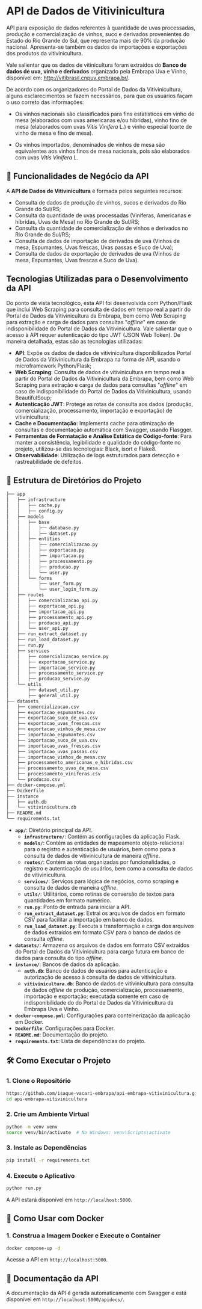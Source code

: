 # API de Dados de Vitivinicultura

API para exposição de dados referentes à quantidade de uvas processadas, produção e comercialização de vinhos, suco e derivados provenientes do Estado do Rio Grande do Sul, que representa mais de 90% da produção nacional. Apresenta-se também os dados de importações e exportações dos produtos da vitivinicultura.

Vale salientar que os dados de vitinicultura foram extraídos do **Banco de dados de uva, vinho e derivados** organizado pela Embrapa Uva e Vinho, disponível em: http://vitibrasil.cnpuv.embrapa.br/.

De acordo com os organizadores do Portal de Dados da Vitivinicultura, alguns esclarecimentos se fazem necessários, para que os usuários façam o uso correto das informações:

- Os vinhos nacionais são classificados para fins estatísticos em vinho de mesa (elaborados com uvas americanas e/ou híbridas), vinho fino de mesa (elaborados com uvas *Vitis Vinifera* L.) e vinho especial (corte de vinho de mesa e fino de mesa).

- Os vinhos importados, denominados de vinhos de mesa são equivalentes aos vinhos finos de mesa nacionais, pois são elaborados com uvas *Vitis Vinifera* L.

## 🚀 Funcionalidades de Negócio da API

A **API de Dados de Vitivinicultura** é formada pelos seguintes recursos:

- Consulta de dados de produção de vinhos, sucos e derivados do Rio Grande do Sul/RS;
- Consulta da quantidade de uvas processadas (Viníferas, Americanas e híbridas, Uvas de Mesa) no Rio Grande do Sul/RS;
- Consulta da quantidade de comercialização de vinhos e derivados no Rio Grande do Sul/RS;
- Consulta de dados de importação de derivados de uva (Vinhos de mesa, Espumantes, Uvas frescas, Uvas passas e Suco de Uva);
- Consulta de dados de exportação de derivados de uva (Vinhos de mesa, Espumantes, Uvas frescas e Suco de Uva).

## Tecnologias Utilizadas para o Desenvolvimento da API

Do ponto de vista tecnológico, esta API foi desenvolvida com Python/Flask que inclui Web Scraping para consulta de dados em tempo real a partir do Portal de Dados da Vitivinicultura da Embrapa, bem como Web Scraping para extração e carga de dados para consultas "*offline*" em caso de indisponibilidade do Portal de Dados da Vitivinicultura. Vale salientar que o acesso à API requer autenticação do tipo JWT (JSON Web Token). De maneira detalhada, estas são as tecnologias utilizadas:

- **API**: Expõe os dados de dados de vitivinicultura disponibilizados Portal de Dados da Vitivinicultura da Embrapa na forma de API, usando o microframework Python/Flask;
- **Web Scraping**: Consulta de dados de vitivinicultura em tempo real a partir do Portal de Dados da Vitivinicultura da Embrapa, bem como Web Scraping para extração e carga de dados para consultas "*offline*" em caso de indisponibilidade do Portal de Dados da Vitivinicultura, usando BeautifulSoup;
- **Autenticação JWT**: Protege as rotas de consulta aos dados (produção, comercialização, processamento, importação e exportação) de vitivinicultura;
- **Cache e Documentação**: Implementa cache para otimização de consultas e documentação automática com Swagger, usando Flasgger.
- **Ferramentas de Formatação e Análise Estática de Código-fonte**: Para manter a consistência, legibilidade e qualidade do código-fonte no projeto, utilizou-se das tecnologias: Black, isort e Flake8.
- **Observabilidade**: Utilização de logs estruturados para detecção e rastreabilidade de defeitos.

## 📁 Estrutura de Diretórios do Projeto

```bash
├── app
│   ├── infrastructure
│   │   ├── cache.py
│   │   ├── config.py
│   ├── models
│   │   ├── base
│   │   │   ├── database.py
│   │   │   ├── dataset.py
│   │   ├── entities
│   │   │   ├── comercializacao.py
│   │   │   ├── exportacao.py
│   │   │   ├── importacao.py
│   │   │   ├── processamento.py
│   │   │   ├── producao.py
│   │   │   └── user.py
│   │   └── forms
│   │       ├── user_form.py
│   │       └── user_login_form.py
│   ├── routes
│   │   ├── comercializacao_api.py
│   │   ├── exportacao_api.py
│   │   ├── importacao_api.py
│   │   ├── processamento_api.py
│   │   ├── producao_api.py
│   │   └── user_api.py
│   ├── run_extract_dataset.py
│   ├── run_load_dataset.py
│   ├── run.py
│   ├── services
│   │   ├── comercializacao_service.py
│   │   ├── exportacao_service.py
│   │   ├── importacao_service.py
│   │   ├── processamento_service.py
│   │   ├── producao_service.py
│   └── utils
│       ├── dataset_util.py
│       ├── general_util.py
├── datasets
│   ├── comercializacao.csv
│   ├── exportacao_espumantes.csv
│   ├── exportacao_suco_de_uva.csv
│   ├── exportacao_uvas_frescas.csv
│   ├── exportacao_vinhos_de_mesa.csv
│   ├── importacao_espumantes.csv
│   ├── importacao_suco_de_uva.csv
│   ├── importacao_uvas_frescas.csv
│   ├── importacao_uvas_passas.csv
│   ├── importacao_vinhos_de_mesa.csv
│   ├── processamento_americanas_e_hibridas.csv
│   ├── processamento_uvas_de_mesa.csv
│   ├── processamento_viniferas.csv
│   └── producao.csv
├── docker-compose.yml
├── Dockerfile
├── instance
│   ├── auth.db
│   └── vitivinicultura.db
├── README.md
└── requirements.txt
```

 - **`app/`**: Diretório principal da API.
    - **`infrastructure/`**: Contém as configurações da aplicação Flask.
    - **`models/`**: Contém as entidades de mapeamento objeto-relacional para o registro e autenticação de usuários, bem como para a consulta de dados de vitivinicultura de maneira *offline*.
    - **`routes/`**: Contém as rotas organizadas por funcionalidades, o registro e autenticação de usuários, bem como a consulta de dados de vitivinicultura.
    - **`services/`**: Serviços para lógica de negócios, como scraping e consulta de dados de maneira *offline*.
    - **`utils/`**: Utilitários, como rotinas de conversão de textos para quantidades em formato numérico.
    - **`run.py`**: Ponto de entrada para iniciar a API.
    - **`run_extract_dataset.py`**: Extrai os arquivos de dados em formato CSV para facilitar a importação em banco de dados.
    - **`run_load_dataset.py`**: Executa a transformação e carga dos arquivos de dados extraídos em formato CSV para o banco de dados de consulta *offline*.
- **`datasets/`**: Armazena os arquivos de dados em formato CSV extraídos do Portal de Dados da Vitivinicultura para carga futura em banco de dados para consulta do tipo *offline*.
- **`instance/`**: Bancos de dados da aplicação.
    - **`auth.db`**: Banco de dados de usuários para autenticação e autorização de acesso à consulta de dados de vitivinicultura.
    - **`vitivinicultura.db`**: Banco de dados de vitivinicultura para consulta de dados *offline* de produção, comercialização, processamento, importação e exportação; executada somente em caso de indisponibilidade do do Portal de Dados da Vitivinicultura da Embrapa Uva e Vinho.
- **`docker-compose.yml`**: Configurações para conteinerização da aplicação em Docker.
- **`Dockerfile`**: Configurações para Docker.
- **`README.md`**: Documentação do projeto.
- **`requirements.txt`**: Lista de dependências do projeto.

## 🛠️ Como Executar o Projeto

### 1. Clone o Repositório

```bash
https://github.com/isaque-vacari-embrapa/api-embrapa-vitivinicultura.git
cd api-embrapa-vitivinicultura
```

### 2. Crie um Ambiente Virtual

```bash
python -m venv venv
source venv/bin/activate  # No Windows: venv\Scripts\activate
```

### 3. Instale as Dependências

```bash
pip install -r requirements.txt
```

### 4. Execute o Aplicativo

```bash
python run.py
```

A API estará disponível em `http://localhost:5000`.

## 🐳 Como Usar com Docker

### 1. Construa a Imagem Docker e Execute o Container

```bash
docker compose-up -d
```

Acesse a API em `http://localhost:5000`.

## 📖 Documentação da API

A documentação da API é gerada automaticamente com Swagger e está disponível em `http://localhost:5000/apidocs/`.